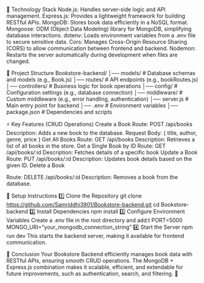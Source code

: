 📌 Technology Stack
Node.js: Handles server-side logic and API management.
Express.js: Provides a lightweight framework for building RESTful APIs.
MongoDB: Stores book data efficiently in a NoSQL format.
Mongoose: ODM (Object Data Modeling) library for MongoDB, simplifying database interactions.
dotenv: Loads environment variables from a .env file to secure sensitive data.
Cors: Manages Cross-Origin Resource Sharing (CORS) to allow communication between frontend and backend.
Nodemon: Restarts the server automatically during development when files are changed.

📁 Project Structure
Bookstore-backend/
│── models/           # Database schemas and models (e.g., Book.js)
│── routes/           # API endpoints (e.g., bookRoutes.js)
│── controllers/      # Business logic for book operations
│── config/           # Configuration settings (e.g., database connection)
│── middleware/       # Custom middleware (e.g., error handling, authentication)
│── server.js         # Main entry point for backend
│── .env              # Environment variables
│── package.json      # Dependencies and scripts


⚡ Key Features (CRUD Operations)
Create a Book
Route: POST /api/books
Description: Adds a new book to the database.
Request Body: { title, author, genre, price }
Get All Books
Route: GET /api/books
Description: Retrieves a list of all books in the store.
Get a Single Book by ID
Route: GET /api/books/:id
Description: Fetches details of a specific book
Update a Book
Route: PUT /api/books/:id
Description: Updates book details based on the given ID.
Delete a Book

Route: DELETE /api/books/:id
Description: Removes a book from the database.

🚀 Setup Instructions
1️⃣ Clone the Repository
git clone https://github.com/Samriddhi3901/Bookstore-backend.git
cd Bookstore-backend
2️⃣ Install Dependencies
npm install
3️⃣ Configure Environment Variables
Create a .env file in the root directory and add:t
PORT=5000
MONGO_URI="your_mongodb_connection_string"
4️⃣ Start the Server
npm run dev
This starts the backend server, making it available for frontend communication.

🎯 Conclusion
Your Bookstore Backend efficiently manages book data with RESTful APIs, ensuring smooth CRUD operations. The MongoDB + Express.js combination makes it scalable, efficient, and extendable for future improvements, such as authentication, search, and filtering. 🚀
